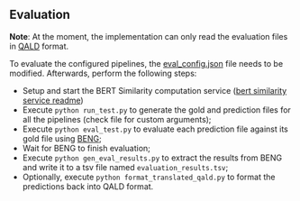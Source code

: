 ## Evaluation
**Note**: At the moment, the implementation can only read the evaluation files in [QALD](https://qald.aksw.org/) format.

To evaluate the configured pipelines, the [eval_config.json](config/eval_config.json) file needs to be modified. Afterwards, perform the following steps:
- Setup and start the BERT Similarity computation service ([bert similarity service readme](bert_similarity_docker/README.md))
- Execute ```python run_test.py``` to generate the gold and prediction files for all the pipelines (check file for custom arguments);
- Execute ```python eval_test.py``` to evaluate each prediction file against its gold file using [BENG](https://beng.dice-research.org/gerbil/);
- Wait for BENG to finish evaluation;
- Execute ```python gen_eval_results.py``` to extract the results from BENG and write it to a tsv file named ```evaluation_results.tsv```;
- Optionally, execute ```python format_translated_qald.py``` to format the predictions back into QALD format.
